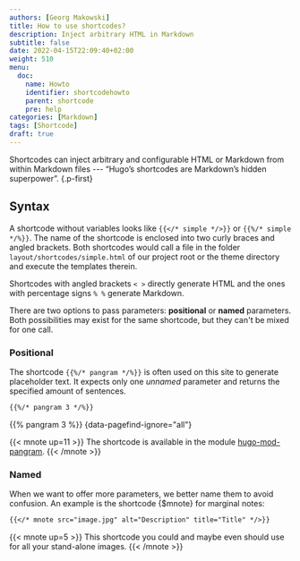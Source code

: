 ```yaml
---
authors: [Georg Makowski]
title: How to use shortcodes?
description: Inject arbitrary HTML in Markdown
subtitle: false
date: 2022-04-15T22:09:40+02:00 
weight: 510
menu:
  doc:
    name: Howto
    identifier: shortcodehowto
    parent: shortcode 
    pre: help
categories: [Markdown]
tags: [Shortcode]
draft: true
---
```


Shortcodes can inject arbitrary and configurable HTML or Markdown from within Markdown files --- “Hugo’s shortcodes are Markdown’s hidden superpower”.
{.p-first} <!--more-->

## Syntax

A shortcode without variables looks like `{{</* simple */>}}` or `{{%/* simple */%}}`. The name of the shortcode is enclosed into two curly braces and angled brackets. Both shortcodes would call a file in the folder `layout/shortcodes/simple.html` of our project root or the theme directory and execute the templates therein.

Shortcodes with angled brackets `< >` directly generate HTML and the ones with percentage signs `% %` generate Markdown.  

There are two options to pass parameters: **positional** or **named** parameters. Both possibilities may exist for the same shortcode, but they can't be mixed for one call.

### Positional

The shortcode  `{{%/* pangram */%}}` is often used on this site to generate placeholder text. It expects only one _unnamed_ parameter and returns the specified amount of sentences.

```md {.left-in}
{{%/* pangram 3 */%}}  
```

{{% pangram 3 %}}
{data-pagefind-ignore="all"}

{{< mnote up=11 >}}
The shortcode is available in the module [hugo-mod-pangram](https://github.com/bowman2001/hugo-mod-pangram).
{{< /mnote >}}

### Named

When we want to offer more parameters, we better name them to avoid confusion. An example is the shortcode {$mnote} for marginal notes:

```md
{{</* mnote src="image.jpg" alt="Description" title="Title" */>}} 
```

{{< mnote up=5 >}}
This shortcode you could and maybe even should use for all your stand-alone images.
{{< /mnote >}}
